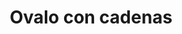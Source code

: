 ---
title: Ovalo con cadenas
date: 
draft: false

# descripcion
description : Aro de plata colgante cadenas con óvalos

materials: Plata 925

color: Plateado

dimensions: 5,7cm

code: 01-01-0035

type: "Aros"

categories: []

# Images
# first image will be shown in the product page
images:
  # - image: "images/path_to_image"
  # La ubicacion de las imagenes es imagenes/Aros/Aros.Colgantes/01-01-0035-ovalo-con-cadenas
  - image: "./images/aros/colgantes/01-01-0035-ovalo-con-cadenas_a.jpeg"
  - image: "./images/aros/colgantes/01-01-0035-ovalo-con-cadenas_b.jpeg"
---